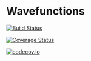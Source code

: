 # Wavefunctions

[![Build Status](https://travis-ci.org/jagot/Wavefunctions.jl.svg?branch=master)](https://travis-ci.org/jagot/Wavefunctions.jl)

[![Coverage Status](https://coveralls.io/repos/jagot/Wavefunctions.jl/badge.svg?branch=master&service=github)](https://coveralls.io/github/jagot/Wavefunctions.jl?branch=master)

[![codecov.io](http://codecov.io/github/jagot/Wavefunctions.jl/coverage.svg?branch=master)](http://codecov.io/github/jagot/Wavefunctions.jl?branch=master)
